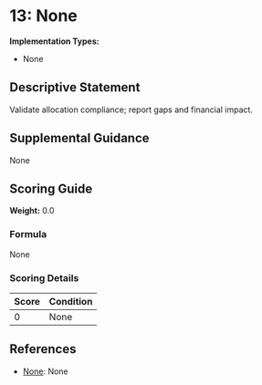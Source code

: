 # 13: None

**Implementation Types:**
- None

## Descriptive Statement

Validate allocation compliance; report gaps and financial impact.

## Supplemental Guidance

None

## Scoring Guide

**Weight:** 0.0

### Formula

None

### Scoring Details

| Score | Condition |
| ----- | --------- |
| 0 | None |

## References

- [None](None): None

